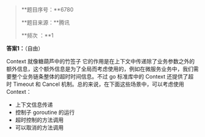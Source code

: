 > **题目序号：**6780
>
> **题目来源：**腾讯
>
> **频次 ：**1

**答案1：**（自由）

Context 就像糖葫芦中的竹签子
它的作用是在上下文中传递除了业务参数之外的额外信息，这个额外信息是为了全局而考虑使用的，例如在微服务业务中，我们需要整个业务链条整体的超时时间信息。不过 go 标准库中的 Context 还提供了超时 Timeout 和 Cancel 机制。总的来说，在下面这些场景中，可以考虑使用 Context：

- 上下文信息传递
- 控制子 goroutine 的运行
- 超时控制的方法调用
- 可以取消的方法调用